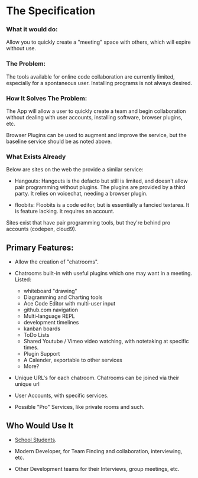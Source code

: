 # The Specification

### What it would do:

Allow you to quickly create a "meeting" space with others, which will expire without use.

### The Problem:

The tools available for online code collaboration are currently limited, especially for a spontaneous user. Installing programs is not always desired.

### How It Solves The Problem:

The App will allow a user to quickly create a team and begin collaboration without dealing with user accounts, installing software, browser plugins, etc.

Browser Plugins can be used to augment and improve the service, but the baseline service should be as noted above.

### What Exists Already

Below are sites on the web the provide a similar service:

- Hangouts: Hangouts is the defacto but still is limited, and doesn't allow pair programming without plugins. The plugins are provided by a third party. It relies on voicechat, needing a browser plugin.

- floobits: Floobits is a code editor, but is essentially a fancied textarea. It is feature lacking. It requires an account.

Sites exist that have pair programming tools, but they're behind pro accounts (codepen, cloud9).

## Primary Features: 

- Allow the creation of "chatrooms".
- Chatrooms built-in with useful plugins which one may want in a meeting. Listed:
  - whiteboard "drawing"
  - Diagramming and Charting tools
  - Ace Code Editor with multi-user input
  - github.com navigation
  - Multi-language REPL
  - development timelines
  - kanban boards
  - ToDo Lists
  - Shared Youtube / Vimeo video watching, with notetaking at specific times.
  - Plugin Support
  - A Calender, exportable to other services
  - More?

 - Unique URL's for each chatroom. Chatrooms can be joined via their unique url
 - User Accounts, with specific services.
 - Possible "Pro" Services, like private rooms and such.

## Who Would Use It

- [School Students](http://www.edweek.org/media/2014/11/10/x12-chromebooks-c1.jpg.pagespeed.ic.YGPhCKxZtn.webp).

- Modern Developer, for Team Finding and collaboration, interviewing, etc.

- Other Development teams for their Interviews, group meetings, etc.

